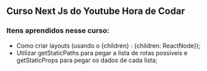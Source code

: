 ## Curso Next Js do Youtube Hora de Codar

### Itens aprendidos nesse curso:
* Como criar layouts (usando o {children} : {children: ReactNode});
* Utilizar getStaticPaths para pegar a lista de rotas possíveis e getStaticProps para pegar os dados de cada lista;
